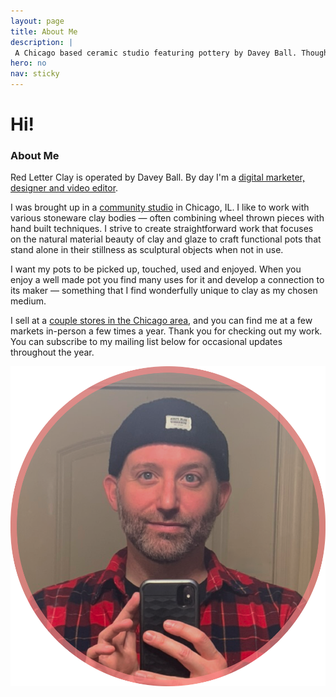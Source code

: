 ```yaml
---
layout: page
title: About Me
description: |
 A Chicago based ceramic studio featuring pottery by Davey Ball. Thoughtfully made ceramics for every day enjoyment.
hero: no
nav: sticky
---
```

<div class="row animate__animated animate__fadeIn">
    <div class="col-md-6 col-sm-12 bg-red rounded-3 rounded-sm-0 p-4 pt-5">
        <h1 class="ital mb-4">Hi!</h1>
        <h3 class="pt-3">About Me</h3>
        <p>Red Letter Clay is operated by Davey Ball. By day I'm a <a href="https://www.raygun.org" target="_blank" alt="Raygun Design">digital marketer, designer and video editor</a>.</p>
        <p>I was brought up in a <a href="https://www.gnarwareworkshop.com" target="_blank" alt="GnarWare Workshop">community studio</a> in Chicago, IL. I like to work with various stoneware clay bodies — often combining wheel thrown pieces with hand built techniques. I strive to create straightforward  work that focuses on the natural material beauty of clay and glaze to craft functional pots that stand alone in their stillness as sculptural objects when not in use.</p>
        <p>I want my pots to be picked up, touched, used and enjoyed. When you enjoy a well made pot you find many uses for it and develop a connection to its maker — something that I find wonderfully unique to clay as my chosen medium.</p>
        <p>I sell at a <a href="/shop/" alt="Shop">couple stores in the Chicago area</a>, and you can find me at a few markets in-person a few times a year. Thank you for checking out my work. You can subscribe to my mailing list below for occasional updates throughout the year.</p>
    </div>
    <div class="col-md-6 col-sm-12">
        <img src="/assets/img/davey.png" class="img-fluid p-5" alt="Davey Ball">
    </div>
</div>